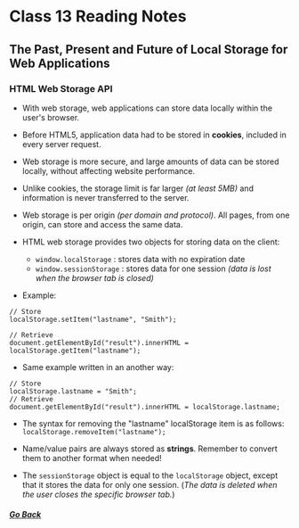 # Class 13 Reading Notes

## The Past, Present and Future of Local Storage for Web Applications  

### HTML Web Storage API  

- With web storage, web applications can store data locally within the user's browser.  

- Before HTML5, application data had to be stored in **cookies**, included in every server request.  

- Web storage is more secure, and large amounts of data can be stored locally, without affecting website performance.  

- Unlike cookies, the storage limit is far larger *(at least 5MB)* and information is never transferred to the server.  

- Web storage is per origin *(per domain and protocol)*. All pages, from one origin, can store and access the same data.  

- HTML web storage provides two objects for storing data on the client:
    - `window.localStorage` : stores data with no expiration date
    - `window.sessionStorage` : stores data for one session *(data is lost when the browser tab is closed)*

- Example:
```
// Store
localStorage.setItem("lastname", "Smith");

// Retrieve
document.getElementById("result").innerHTML = localStorage.getItem("lastname");
```  

- Same example written in an another way:
```
// Store
localStorage.lastname = "Smith";
// Retrieve
document.getElementById("result").innerHTML = localStorage.lastname;
```  

- The syntax for removing the "lastname" localStorage item is as follows:  
`localStorage.removeItem("lastname");`  
  
- Name/value pairs are always stored as **strings**. Remember to convert them to another format when needed!  

- The `sessionStorage` object is equal to the `localStorage` object, except that it stores the data for only one session. (*The data is deleted when the user closes the specific browser tab.*)  
  

##### [Go Back](code_201_reading_notes.md)